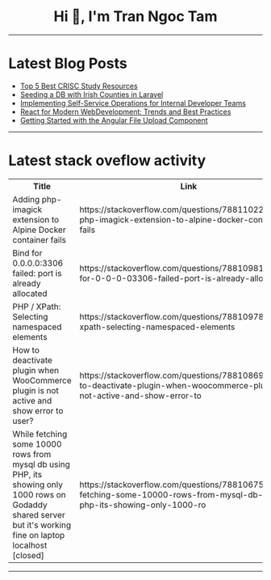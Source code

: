 <h1 align="center">Hi 👋, I'm Tran Ngoc Tam</h1>

---

# Latest Blog Posts 
<!-- BLOG-POST-LIST:START -->
- [Top 5 Best CRISC Study Resources](https://dev.to/shivamchamoli18/top-5-best-crisc-study-resources-2pf1)
- [Seeding a DB with Irish Counties in Laravel](https://dev.to/briandouglasie/seeding-a-db-with-irish-counties-in-laravel-3b02)
- [Implementing Self-Service Operations for Internal Developer Teams](https://dev.to/dronahq/implementing-self-service-operations-for-internal-developer-teams-1j76)
- [React for Modern WebDevelopment: Trends and Best Practices](https://dev.to/aricayajohn/react-for-modern-webdevelopment-trends-and-best-practices-352k)
- [Getting Started with the Angular File Upload Component](https://dev.to/syncfusion/getting-started-with-the-angular-file-upload-component-3648)
<!-- BLOG-POST-LIST:END -->

---

# Latest stack oveflow activity
<table>
  <tr><th>Title</th><th>Link</th></tr>
  <!-- STACKOVERFLOW:START --><tr><td>Adding php-imagick extension to Alpine Docker container fails</td><td>https://stackoverflow.com/questions/78811022/adding-php-imagick-extension-to-alpine-docker-container-fails</td></tr><tr><td>Bind for 0.0.0.0:3306 failed: port is already allocated</td><td>https://stackoverflow.com/questions/78810981/bind-for-0-0-0-03306-failed-port-is-already-allocated</td></tr><tr><td>PHP / XPath: Selecting namespaced elements</td><td>https://stackoverflow.com/questions/78810978/php-xpath-selecting-namespaced-elements</td></tr><tr><td>How to deactivate plugin when WooCommerce plugin is not active and show error to user?</td><td>https://stackoverflow.com/questions/78810869/how-to-deactivate-plugin-when-woocommerce-plugin-is-not-active-and-show-error-to</td></tr><tr><td>While fetching some 10000 rows from mysql db using PHP, its showing only 1000 rows on Godaddy shared server but it&#39;s working fine on laptop localhost [closed]</td><td>https://stackoverflow.com/questions/78810675/while-fetching-some-10000-rows-from-mysql-db-using-php-its-showing-only-1000-ro</td></tr><!-- STACKOVERFLOW:END -->
</table>

---


